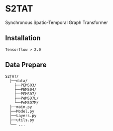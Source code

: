 # S2TAT
Synchronous Spatio-Temporal Graph Transformer

## Installation
```
Tensorflow > 2.0
```

## Data Prepare
```
S2TAT/
  ├──data/
    ├──PEMS03/
    ├──PEMS04/
    ├──PEMS07/
    ├──PeMSD7L/
    └──PeMSD7M/
  ├──main.py
  ├──Model.py
  ├──Layers.py
  ├──utils.py
  └── ...
```
